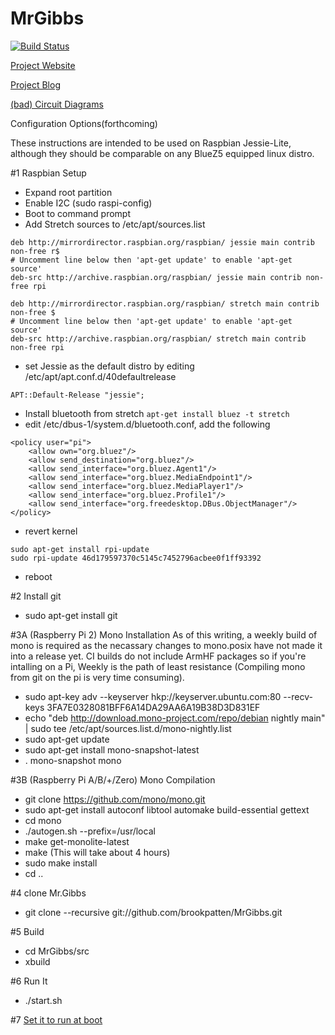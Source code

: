 # MrGibbs

[![Build Status](https://travis-ci.org/brookpatten/MrGibbs.svg?branch=master)](https://travis-ci.org/brookpatten/MrGibbs)

[Project Website](http://mrgibbs.io/)

[Project Blog](http://blog.mrgibbs.io/)

[(bad) Circuit Diagrams](https://github.com/brookpatten/MrGibbs/tree/master/hw)

Configuration Options(forthcoming)

These instructions are intended to be used on Raspbian Jessie-Lite, although they should be comparable on any BlueZ5 equipped linux distro.

#1 Raspbian Setup
* Expand root partition
* Enable I2C (sudo raspi-config)
* Boot to command prompt
* Add Stretch sources to /etc/apt/sources.list
```
deb http://mirrordirector.raspbian.org/raspbian/ jessie main contrib non-free r$
# Uncomment line below then 'apt-get update' to enable 'apt-get source'
deb-src http://archive.raspbian.org/raspbian/ jessie main contrib non-free rpi

deb http://mirrordirector.raspbian.org/raspbian/ stretch main contrib non-free $
# Uncomment line below then 'apt-get update' to enable 'apt-get source'
deb-src http://archive.raspbian.org/raspbian/ stretch main contrib non-free rpi
```
* set Jessie as the default distro by editing /etc/apt/apt.conf.d/40defaultrelease
```
APT::Default-Release "jessie";
```
* Install bluetooth from stretch
`apt-get install bluez -t stretch`
* edit /etc/dbus-1/system.d/bluetooth.conf, add the following

```
<policy user="pi">
    <allow own="org.bluez"/>
    <allow send_destination="org.bluez"/>
    <allow send_interface="org.bluez.Agent1"/>
    <allow send_interface="org.bluez.MediaEndpoint1"/>
    <allow send_interface="org.bluez.MediaPlayer1"/>
    <allow send_interface="org.bluez.Profile1"/>
    <allow send_interface="org.freedesktop.DBus.ObjectManager"/>
</policy>
```
* revert kernel
```
sudo apt-get install rpi-update
sudo rpi-update 46d179597370c5145c7452796acbee0f1ff93392
```
* reboot

#2 Install git
* sudo apt-get install git

#3A (Raspberry Pi 2) Mono Installation
As of this writing, a weekly build of mono is required as the necassary changes to mono.posix have not made it into a release yet.  CI builds do not include ArmHF packages so if you're intalling on a Pi, Weekly is the path of least resistance (Compiling mono from git on the pi is very time consuming).
* sudo apt-key adv --keyserver hkp://keyserver.ubuntu.com:80 --recv-keys 3FA7E0328081BFF6A14DA29AA6A19B38D3D831EF
* echo "deb http://download.mono-project.com/repo/debian nightly main" | sudo tee /etc/apt/sources.list.d/mono-nightly.list
* sudo apt-get update
* sudo apt-get install mono-snapshot-latest
* . mono-snapshot mono
 
#3B (Raspberry Pi A/B/+/Zero) Mono Compilation 
* git clone https://github.com/mono/mono.git
* sudo apt-get install autoconf libtool automake build-essential gettext
* cd mono
* ./autogen.sh --prefix=/usr/local
* make get-monolite-latest
* make (This will take about 4 hours)
* sudo make install
* cd ..

#4 clone Mr.Gibbs
* git clone --recursive git://github.com/brookpatten/MrGibbs.git

#5 Build
* cd MrGibbs/src
* xbuild

#6 Run It
* ./start.sh

#7 [Set it to run at boot](https://www.raspberrypi.org/documentation/linux/usage/rc-local.md)
